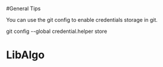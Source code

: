 #General Tips

You can use the git config to enable credentials storage in git.

git config --global credential.helper store

# LibAlgo
